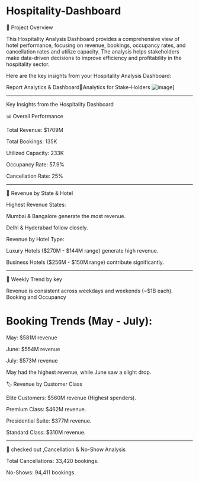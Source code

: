 # Hospitality-Dashboard

📌 Project Overview

This Hospitality Analysis Dashboard provides a comprehensive view of hotel performance, focusing on revenue, bookings, occupancy rates, and cancellation rates and utilize capacity. The analysis helps stakeholders make data-driven decisions to improve efficiency and profitability in the hospitality sector.

Here are the key insights from your Hospitality Analysis Dashboard:


Report Analytics & DashboardAnalytics for Stake-Holders ![image](https://github.com/user-attachments/assets/2e19b860-c852-4b12-89af-757edb4c8e73)]

---

Key Insights from the Hospitality Dashboard

📊 Overall Performance

Total Revenue: $1709M

Total Bookings: 135K

Utilized Capacity: 233K

Occupancy Rate: 57.9%

Cancellation Rate: 25%


---

🏨 Revenue by State & Hotel

Highest Revenue States:

Mumbai & Bangalore generate the most revenue.

Delhi & Hyderabad follow closely.

Revenue by Hotel Type:

Luxury Hotels ($270M - $144M range) generate high revenue.

Business Hotels ($256M - $150M range) contribute significantly.



---

📅 Weekly Trend by key

Revenue is consistent across weekdays and weekends (~$1B each).
Booking and Occupancy 

# Booking Trends (May - July):

May: $581M revenue

June: $554M revenue

July: $573M revenue

May had the highest revenue, while June saw a slight drop.


🏷️ Revenue by Customer Class

Elite Customers: $560M revenue (Highest spenders).

Premium Class: $462M revenue.

Presidential Suite: $377M revenue.

Standard Class: $310M revenue.


---

🚀 checked out ,Cancellation & No-Show Analysis

Total Cancellations: 33,420 bookings.

No-Shows: 94,411 bookings.
